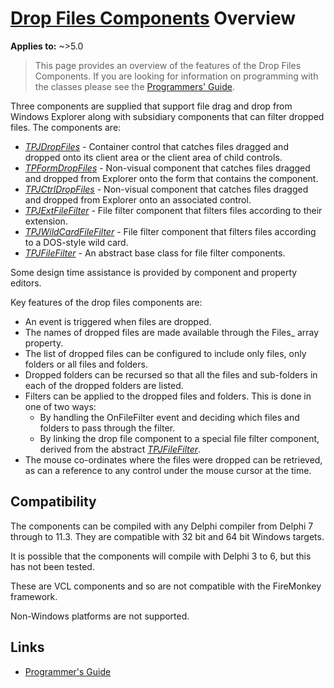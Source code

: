 # [Drop Files Components](../index.md) Overview

**Applies to:** ~>5.0

> This page provides an overview of the features of the Drop Files Components. If you are looking for information on programming with the classes please see the [Programmers' Guide](./API.md).

Three components are supplied that support file drag and drop from Windows Explorer along with subsidiary components that can filter dropped files. The components are:

* [_TPJDropFiles_](./API/TPJDropFiles.md) - Container control that catches files dragged and dropped onto its client area or the client area of child controls.
* [_TPFormDropFiles_](./API/TPJFormDropFiles.md) - Non-visual component that catches files dragged and dropped from Explorer onto the form that contains the component.
* [_TPJCtrlDropFiles_](./API/TPJCtrlDropFiles.md) - Non-visual component that catches files dragged and dropped from Explorer onto an associated control.
* [_TPJExtFileFilter_](./API/TPJExtFileFilter.md) - File filter component that filters files according to their extension.
* [_TPJWildCardFileFilter_](./API/TPJWildCardFileFilter.md) - File filter component that filters files according to a DOS-style wild card.
* [_TPJFileFilter_](./API/TPJFileFilter.md) - An abstract base class for file filter components.

Some design time assistance is provided by component and property editors.

Key features of the drop files components are:

* An event is triggered when files are dropped.
* The names of dropped files are made available through the Files_ array property.
* The list of dropped files can be configured to include only files, only folders or all files and folders.
* Dropped folders can be recursed so that all the files and sub-folders in each of the dropped folders are listed.
* Filters can be applied to the dropped files and folders. This is done in one of two ways:
    * By handling the OnFileFilter event and deciding which files and folders to pass through the filter.
    * By linking the drop file component to a special file filter component, derived from the abstract [_TPJFileFilter_](./API/TPJFileFilter.md).
* The mouse co-ordinates where the files were dropped can be retrieved, as can a reference to any control under the mouse cursor at the time.

## Compatibility

The components can be compiled with any Delphi compiler from Delphi 7 through to 11.3. They are compatible with 32 bit and 64 bit Windows targets.

It is possible that the components will compile with Delphi 3 to 6, but this has not been tested.

These are VCL components and so are not compatible with the FireMonkey framework.

Non-Windows platforms are not supported.

## Links

* [Programmer's Guide](./API.md)
